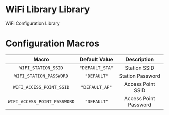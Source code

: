 # WiFi Library Library

WiFi Configuration Library


# Configuration Macros

|            Macro             |  Default Value  |      Description      |
| :--------------------------: | :-------------: | :-------------------: |
|     `WIFI_STATION_SSID`      | `"DEFAULT_STA"` |     Station SSID      |
|   `WIFI_STATION_PASSWORD`    |   `"DEFAULT"`   |   Station Password    |
|   `WIFI_ACCESS_POINT_SSID`   | `"DEFAULT_AP"`  |   Access Point SSID   |
| `WIFI_ACCESS_POINT_PASSWORD` |   `"DEFAULT"`   | Access Point Password |